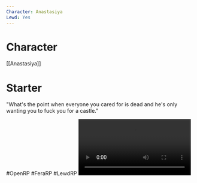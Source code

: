 ```yaml
---
Character: Anastasiya
Lewd: Yes
---
```

# Character
[[Anastasiya]]

# Starter
"What's the point when everyone you cared for is dead and he's only wanting you to fuck you for a castle."
  

#OpenRP #FeraRP #LewdRP 
![](EvHhfC0XMAAb43P.mp4)